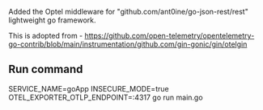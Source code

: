 Added the Optel middleware for  "github.com/ant0ine/go-json-rest/rest"  lightweight go framework.

This is adopted from - https://github.com/open-telemetry/opentelemetry-go-contrib/blob/main/instrumentation/github.com/gin-gonic/gin/otelgin

## Run command
SERVICE_NAME=goApp INSECURE_MODE=true OTEL_EXPORTER_OTLP_ENDPOINT=<IP of SigNoz backend>:4317 go run main.go